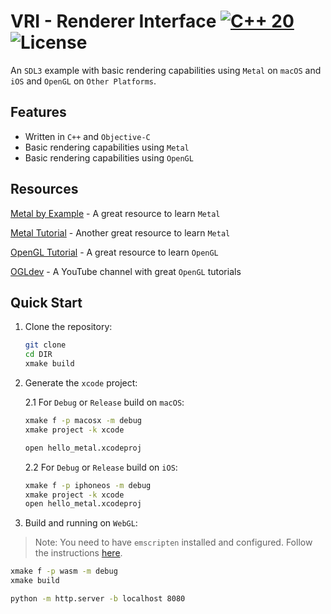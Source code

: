 # VRI - Renderer Interface [![C++ 20](https://img.shields.io/badge/C%2B%2B-20-blue.svg)](https://isocpp.org/std/the-standard) ![License](https://img.shields.io/github/license/vsaint1/ember_engine.svg)


An `SDL3` example with basic rendering capabilities using `Metal` on `macOS` and `iOS` and `OpenGL` on `Other Platforms`.

## Features
- Written in `C++` and `Objective-C`
- Basic rendering capabilities using `Metal`
- Basic rendering capabilities using `OpenGL`

## Resources

[Metal by Example](https://metalbyexample.com/) - A great resource to learn `Metal`

[Metal Tutorial](https://metaltutorial.com/) - Another great resource to learn `Metal`

[OpenGL Tutorial](https://learnopengl.com/) - A great resource to learn `OpenGL`

[OGLdev](https://www.youtube.com/@OGLDEV) - A YouTube channel with great `OpenGL` tutorials

## Quick Start

1. Clone the repository:
   ```bash
   git clone
   cd DIR
   xmake build
    ```

2. Generate the `xcode` project:

   2.1 For `Debug` or `Release` build on `macOS`:
   ```bash
   xmake f -p macosx -m debug
   xmake project -k xcode

   open hello_metal.xcodeproj
   ```

   2.2 For `Debug` or `Release` build on `iOS`:
   ```bash
   xmake f -p iphoneos -m debug
   xmake project -k xcode
   open hello_metal.xcodeproj
   ```

3. Build and running on `WebGL`:

> Note: You need to have `emscripten` installed and configured. Follow the instructions [here](https://emscripten.org/docs/getting_started/downloads.html).

   ```bash
   xmake f -p wasm -m debug
   xmake build

   python -m http.server -b localhost 8080
   ```
